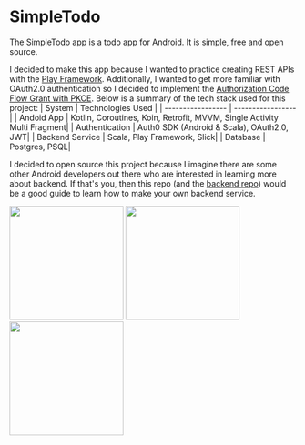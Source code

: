# SimpleTodo
The SimpleTodo app is a todo app for Android. It is simple, free and open source. 

I decided to make this app because I wanted to practice creating REST APIs with the [Play Framework](https://www.playframework.com/). Additionally, I wanted to get more familiar with OAuth2.0 authentication so I decided to implement the [Authorization Code Flow Grant with PKCE](https://auth0.com/docs/flows/authorization-code-flow-with-proof-key-for-code-exchange-pkce). Below is a summary of the tech stack used for this project:
| System            | Technologies Used |
| ----------------- | ----------------- |
| Andoid App        | Kotlin, Coroutines, Koin, Retrofit, MVVM, Single Activity Multi Fragment|
| Authentication    | Auth0 SDK (Android & Scala), OAuth2.0, JWT|
| Backend Service   | Scala, Play Framework, Slick|
| Database          | Postgres, PSQL|

I decided to open source this project because I imagine there are some other Android developers out there who are interested in learning more about backend. If that's you, then this repo (and the [backend repo](https://github.com/MackHartley/SimpleTodoService)) would be a good guide to learn how to make your own backend service.

<img src="https://user-images.githubusercontent.com/10659285/124343743-cb6bc080-db82-11eb-94c6-74b9690072c9.png" width="200dp" />   <img src="https://user-images.githubusercontent.com/10659285/124343763-edfdd980-db82-11eb-9c7a-9d772b8b6daf.png" width="200dp" />   <img src="https://user-images.githubusercontent.com/10659285/124343765-f0603380-db82-11eb-979e-e26044c17ea4.png" width="200dp" />
